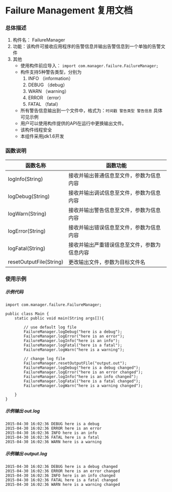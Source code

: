 # Failure Management 复用文档

### 总体描述
1. 构件名： FailureManager
2. 功能：该构件可接收应用程序的告警信息并输出告警信息到一个单独的告警文件
3. 其他
	* 使用构件前应导入： ```import com.manager.failure.FailureManager;```
	* 构件支持5种警告类型，分别为
		1. INFO （information）
		2. DEBUG （debug）
		3. WARN （warning）
		3. ERROR （error）
		4. FATAL （fatal）
	* 所有警告信息输出到一个文件中，格式为：```时间戳 警告类型 警告信息``` 具体可见示例
	* 用户可以使用构件提供的API在运行中更换输出文件。
	* 该构件线程安全
	* 本组件采用jdk1.6开发
 
### 函数说明

函数名称  | 函数功能
------------- | -------------
logInfo(String)  | 接收并输出普通信息至文件，参数为信息内容
logDebug(String)  | 接收并输出调试信息至文件，参数为信息内容
logWarn(String)  | 接收并输出警告信息至文件，参数为信息内容
logError(String)  | 接收并输出错误信息至文件，参数为信息内容
logFatal(String)  | 接收并输出严重错误信息至文件，参数为信息内容
resetOutputFile(String) | 更改输出文件，参数为目标文件名




### 使用示例

##### 示例代码
```
import com.manager.failure.FailureManager;
    
public class Main {
    static public void main(String args[]){
        
        // use default log file
        FailureManager.logDebug("here is a debug");
        FailureManager.logError("here is an error");
        FailureManager.logInfo("here is an info");
        FailureManager.logFatal("here is a fatal");
        FailureManager.logWarn("here is a warning");
        
        // change log file
        FailureManager.resetOutputFile("output.out");
        FailureManager.logDebug("here is a debug changed");
        FailureManager.logError("here is an error changed");
        FailureManager.logInfo("here is an info changed");
        FailureManager.logFatal("here is a fatal changed");
        FailureManager.logWarn("here is a warning changed");

    }
}
```

##### 示例输出 out.log
```
2015-04-30 16:02:36 DEBUG here is a debug
2015-04-30 16:02:36 ERROR here is an error
2015-04-30 16:02:36 INFO here is an info
2015-04-30 16:02:36 FATAL here is a fatal
2015-04-30 16:02:36 WARN here is a warning

```

##### 示例输出 output.log
```
2015-04-30 16:02:36 DEBUG here is a debug changed
2015-04-30 16:02:36 ERROR here is an error changed
2015-04-30 16:02:36 INFO here is an info changed
2015-04-30 16:02:36 FATAL here is a fatal changed
2015-04-30 16:02:36 WARN here is a warning changed

```

